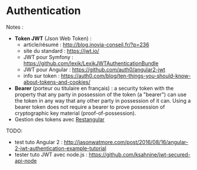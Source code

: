 Authentication
==============

Notes :
* __Token JWT__ (Json Web Token) :
  * article/résumé : http://blog.inovia-conseil.fr/?p=236
  * site du standard : https://jwt.io/
  * JWT pour Symfony : https://github.com/lexik/LexikJWTAuthenticationBundle
  * JWT pour Angular : https://github.com/auth0/angular2-jwt
  * info sur token : https://auth0.com/blog/ten-things-you-should-know-about-tokens-and-cookies/
* __Bearer__ (porteur ou titulaire en français) : a security token with the property that any party in possession of the token (a "bearer") can use the token in any way that any other party in possession of it can. Using a bearer token does not require a bearer to prove possession of cryptographic key material (proof-of-possession).
* Gestion des tokens avec [Restangular](https://github.com/2muchcoffeecom/ngx-restangular#i-need-to-send-authorization-token-in-every-restangular-request-how-can-i-do-this)

TODO: 
* test tuto Angular 2 : http://jasonwatmore.com/post/2016/08/16/angular-2-jwt-authentication-example-tutorial
* tester tuto JWT avec node.js : https://github.com/ksahnine/jwt-secured-api-node
